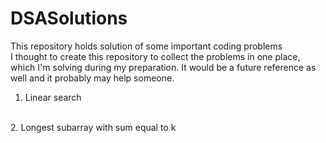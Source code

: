 # DSASolutions
This repository holds solution of some important coding problems
<br>
I thought to create this repository to collect the problems in one place, which I'm solving during my preparation. It would be a future reference as well and it probably may help someone.
<br>
1. Linear search 
<br>
2. Longest subarray with sum equal to k
<br>
